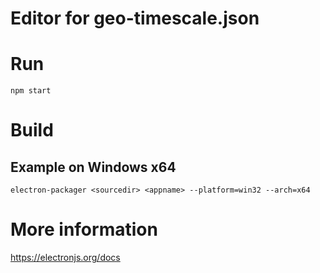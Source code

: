 # Editor for geo-timescale.json

# Run

```npm start```

# Build

## Example on Windows x64

```electron-packager <sourcedir> <appname> --platform=win32 --arch=x64```

# More information

https://electronjs.org/docs
